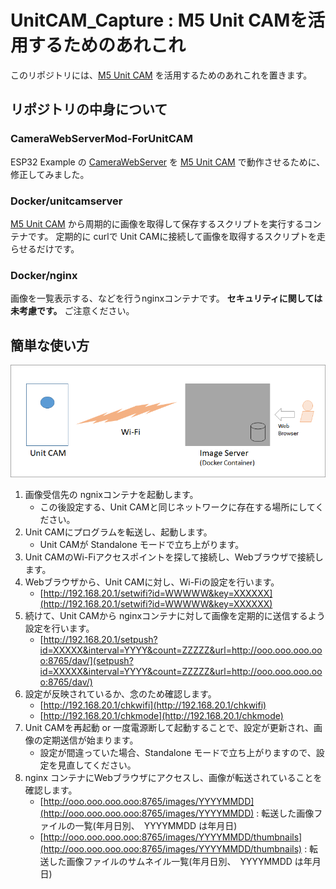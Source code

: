 # UnitCAM_Capture : M5 Unit CAMを活用するためのあれこれ

このリポジトリには、[M5 Unit CAM](https://docs.m5stack.com/en/unit/unit_cam) を活用するためのあれこれを置きます。

## リポジトリの中身について

### CameraWebServerMod-ForUnitCAM

ESP32 Example の [CameraWebServer](https://github.com/espressif/arduino-esp32/tree/master/libraries/ESP32/examples/Camera/CameraWebServer) を [M5 Unit CAM](https://docs.m5stack.com/en/unit/unit_cam) で動作させるために、修正してみました。

### Docker/unitcamserver

[M5 Unit CAM](https://docs.m5stack.com/en/unit/unit_cam) から周期的に画像を取得して保存するスクリプトを実行するコンテナです。 定期的に curlで Unit CAMに接続して画像を取得するスクリプトを走らせるだけです。

### Docker/nginx

画像を一覧表示する、などを行うnginxコンテナです。 **セキュリティに関しては未考慮です。** ご注意ください。

## 簡単な使い方

![システム概要](https://github.com/MRSa/UnitCAM_Capture/blob/main/images/overall.png?raw=true)

1. 画像受信先の ngnixコンテナを起動します。
   * この後設定する、Unit CAMと同じネットワークに存在する場所にしてください。
2. Unit CAMにプログラムを転送し、起動します。
   * Unit CAMが Standalone モードで立ち上がります。
3. Unit CAMのWi-Fiアクセスポイントを探して接続し、Webブラウザで接続します。
4. Webブラウザから、Unit CAMに対し、Wi-Fiの設定を行います。
   * [http://192.168.20.1/setwifi?id=WWWWW&key=XXXXXX](http://192.168.20.1/setwifi?id=WWWWW&key=XXXXXX)
5. 続けて、Unit CAMから nginxコンテナに対して画像を定期的に送信するよう設定を行います。
   * [http://192.168.20.1/setpush?id=XXXXX&interval=YYYY&count=ZZZZZ&url=http://ooo.ooo.ooo.ooo:8765/dav/](setpush?id=XXXXX&interval=YYYY&count=ZZZZZ&url=http://ooo.ooo.ooo.ooo:8765/dav/)
6. 設定が反映されているか、念のため確認します。
   * [http://192.168.20.1/chkwifi](http://192.168.20.1/chkwifi)
   * [http://192.168.20.1/chkmode](http://192.168.20.1/chkmode)
7. Unit CAMを再起動 or 一度電源断して起動することで、設定が更新され、画像の定期送信が始まります。
   * 設定が間違っていた場合、Standalone モードで立ち上がりますので、設定を見直してください。
8. nginx コンテナにWebブラウザにアクセスし、画像が転送されていることを確認します。
   * [http://ooo.ooo.ooo.ooo:8765/images/YYYYMMDD](http://ooo.ooo.ooo.ooo:8765/images/YYYYMMDD) : 転送した画像ファイルの一覧(年月日別、　YYYYMMDD は年月日)
   * [http://ooo.ooo.ooo.ooo:8765/images/YYYYMMDD/thumbnails](http://ooo.ooo.ooo.ooo:8765/images/YYYYMMDD/thumbnails) : 転送した画像ファイルのサムネイル一覧(年月日別、　YYYYMMDD は年月日)
